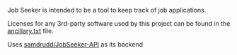 Job Seeker is intended to be a tool to keep track of job applications.

Licenses for any 3rd-party software used by this project can be found in the [ancillary.txt](ancillary.txt) file.

Uses [samdrudd/JobSeeker-API](samdrudd/JobSeeker-API) as its backend
